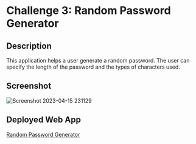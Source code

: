 # Challenge 3: Random Password Generator
## Description
This application helps a user generate a random password. The user can specify the length of the password and the types of characters used.  

## Screenshot
![Screenshot 2023-04-15 231129](https://user-images.githubusercontent.com/59628271/232275236-3f22115c-fbd4-4a3d-9aff-93bd5287d332.png)

## Deployed Web App
[Random Password Generator](https://apps.cwchilvers.io/apps/uci-bootcamp/UCI-CBC-03-PasswordGenerator/index.html)
